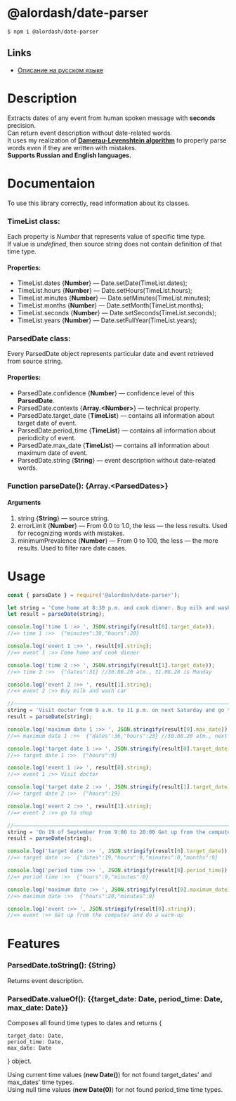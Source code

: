 # @alordash/date-parser

``` 
$ npm i @alordash/date-parser
```  

## Links

* [Описание на русском языке](README.md)  

# Description

Extracts dates of any event from human spoken message with **seconds** precision.  
Can return event description without date-related words.  
It uses my realization of **[Damerau-Levenshtein algorithm](https://github.com/alordash/damerau-levenshtein)** to properly parse words even if they are written with mistakes.  
**Supports Russian and English languages.**  

# Documentaion

To use this library correctly, read information about its classes.  

### TimeList class:

Each property is *Number* that represents value of specific time type.  
If value is *undefined*, then source string does not contain definition of that time type.  

#### Properties:  

* TimeList.dates   {**Number**} —   Date.setDate(TimeList.dates);  
* TimeList.hours   {**Number**} —   Date.setHours(TimeList.hours);  
* TimeList.minutes {**Number**} —   Date.setMinutes(TimeList.minutes);  
* TimeList.months  {**Number**} —   Date.setMonth(TimeList.months);  
* TimeList.seconds {**Number**} —   Date.setSeconds(TimeList.seconds);  
* TimeList.years   {**Number**} —   Date.setFullYear(TimeList.years);  

### ParsedDate class:

Every ParsedDate object represents particular date and event retrieved from source string.

#### Properties:  

* ParsedDate.confidence     {**Number**}         — confidence level of this **ParsedDate**.  
* ParsedDate.contexts       {**Array.\<Number\>**} — technical property.  
* ParsedDate.target_date    {**TimeList**}       — contains all information about target date of event.  
* ParsedDate.period_time    {**TimeList**}       — contains all information about periodicity of event.  
* ParsedDate.max_date       {**TimeList**}       — contains all information about maximum date of event.  
* ParsedDate.string         {**String**}         — event description without date-related words.  

### Function parseDate(): {Array.\<ParsedDates\>}

#### Arguments

1. string {**String**} — source string.  
2. errorLimit {**Number**} — From 0.0 to 1.0, the less — the less results. Used for recognizing words with mistakes.  
3. minimumPrevalence {**Number**} — From 0 to 100, the less — the more results. Used to filter rare date cases.  

# Usage

```javascript
const { parseDate } = require('@alordash/date-parser');

let string = 'Come home at 8:30 p.m. and cook dinner. Buy milk and wash car on monday.';
let result = parseDate(string);

console.log('time 1 :>> ', JSON.stringify(result[0].target_date));
//=> time 1 :>>  {"minutes":30,"hours":20}

console.log('event 1 :>> ', result[0].string);
//=> event 1 :>> Come home and cook dinner

console.log('time 2 :>> ', JSON.stringify(result[1].target_date));
//=> time 2 :>>  {"dates":31} //30.08.20 atm., 31.08.20 is Monday

console.log('event 2 :>> ', result[1].string);
//=> event 2 :>> Buy milk and wash car

//————————————————————————————————————————————————————————————————————————————————————————————————————————————————————————————————
string = 'Visit doctor from 9 a.m. to 11 p.m. on next Saturday and go to shop at 7 p.m.';
result = parseDate(string);

console.log('maximum date 1 :>> ', JSON.stringify(result[0].max_date));
//=> maximum date 1 :>>  {"dates":36,"hours":23} //30.08.20 atm., next saturday is on 05.09.20, which is technically 36.08.20

console.log('target date 1 :>> ', JSON.stringify(result[0].target_date));
//=> target date 1 :>>  {"hours":9}

console.log('event 1 :>> ', result[0].string);
//=> event 1 :>> Visit doctor

console.log('target date 2 :>> ', JSON.stringify(result[1].target_date));
//=> target date 2 :>>  {"hours":19}

console.log('event 2 :>> ', result[1].string);
//=> event 2 :>> go to shop

//————————————————————————————————————————————————————————————————————————————————————————————————————————————————————————————————
string = 'On 19 of September From 9:00 to 20:00 Get up from the computer every 15 minutes and do a warm-up';
result = parseDate(string);

console.log('target date :>> ', JSON.stringify(result[0].target_date));
//=> target date :>>  {"dates":19,"hours":9,"minutes":0,"months":9}

console.log('period time :>> ', JSON.stringify(result[0].period_time));
//=> period time :>>  {"hours":9,"minutes":0}

console.log('maximum date :>> ', JSON.stringify(result[0].maximum_date));
//=> maximum date :>>  {"hours":20,"minutes":0}

console.log('event :>> ', JSON.stringify(result[0].string));
//=> event :>> Get up from the computer and do a warm-up
```

# Features

### ParsedDate.toString(): {String}

Returns event description.

### ParsedDate.valueOf(): {{target_date: Date, period_time: Date, max_date: Date}}

Composes all found time types to dates and returns {

    target_date: Date,  
    period_time: Date,  
    max_date: Date  

} object.  
  
Using current time values (**new Date()**) for not found target_dates' and max_dates' time types.  
Using null time values (**new Date(0)**) for not found period_time time types.  
